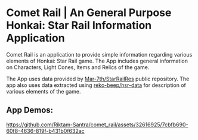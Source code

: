 # Comet Rail | An General Purpose Honkai: Star Rail Information Application

Comet Rail is an application to provide simple information regarding various elements of Honkai: Star Rail game. The App includes general information on Characters, Light Cones, Items and Relics of the game.

The App uses data provided by [Mar-7th/StarRailRes](https://github.com/Mar-7th/StarRailRes) public repository. The app also uses data extracted using [reko-beep/hsr-data](https://github.com/reko-beep/hsr-data) for description of various elements of the game.

## App Demos:


https://github.com/Riktam-Santra/comet_rail/assets/32616925/7cbfb690-60f8-4636-819f-b431b0f632ac

